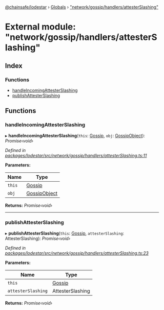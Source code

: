 [@chainsafe/lodestar](../README.md) › [Globals](../globals.md) › ["network/gossip/handlers/attesterSlashing"](_network_gossip_handlers_attesterslashing_.md)

# External module: "network/gossip/handlers/attesterSlashing"

## Index

### Functions

* [handleIncomingAttesterSlashing](_network_gossip_handlers_attesterslashing_.md#handleincomingattesterslashing)
* [publishAttesterSlashing](_network_gossip_handlers_attesterslashing_.md#publishattesterslashing)

## Functions

###  handleIncomingAttesterSlashing

▸ **handleIncomingAttesterSlashing**(`this`: [Gossip](../classes/_network_gossip_gossip_.gossip.md), `obj`: [GossipObject](_network_gossip_interface_.md#gossipobject)): *Promise‹void›*

*Defined in [packages/lodestar/src/network/gossip/handlers/attesterSlashing.ts:11](https://github.com/ChainSafe/lodestar/blob/b6353573c/packages/lodestar/src/network/gossip/handlers/attesterSlashing.ts#L11)*

**Parameters:**

Name | Type |
------ | ------ |
`this` | [Gossip](../classes/_network_gossip_gossip_.gossip.md) |
`obj` | [GossipObject](_network_gossip_interface_.md#gossipobject) |

**Returns:** *Promise‹void›*

___

###  publishAttesterSlashing

▸ **publishAttesterSlashing**(`this`: [Gossip](../classes/_network_gossip_gossip_.gossip.md), `attesterSlashing`: AttesterSlashing): *Promise‹void›*

*Defined in [packages/lodestar/src/network/gossip/handlers/attesterSlashing.ts:23](https://github.com/ChainSafe/lodestar/blob/b6353573c/packages/lodestar/src/network/gossip/handlers/attesterSlashing.ts#L23)*

**Parameters:**

Name | Type |
------ | ------ |
`this` | [Gossip](../classes/_network_gossip_gossip_.gossip.md) |
`attesterSlashing` | AttesterSlashing |

**Returns:** *Promise‹void›*
